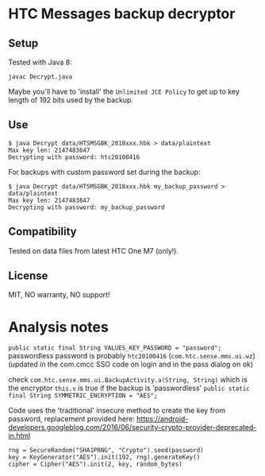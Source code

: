 # HTC Messages backup decryptor

## Setup
Tested with Java 8:
```
javac Decrypt.java
```
Maybe you'll have to 'install' the `Unlimited JCE Policy` to get up to key length
of 192 bits used by the backup.

## Use
```
$ java Decrypt data/HTSMSGBK_2018xxx.hbk > data/plaintext
Max key len: 2147483647
Decrypting with password: htc20100416
```

For backups with custom password set during the backup:
```
$ java Decrypt data/HTSMSGBK_2018xxx.hbk my_backup_password > data/plaintext
Max key len: 2147483647
Decrypting with password: my_backup_password
```

## Compatibility
Tested on data files from latest HTC One M7 (only!).

## License
MIT, NO warranty, NO support!

# Analysis notes

`public static final String VALUES_KEY_PASSWORD = "password";`
passwordless password is probably `htc20100416` (`com.htc.sense.mms.ui.wz`)
(updated in the com.cmcc SSO code on login and in the pass dialog on ok)

check `com.htc.sense.mms.ui.BackupActivity.a(String, String)`
which is the encryptor
`this.v` is true if the backup is 'passwordless'
`public static final String SYMMETRIC_ENCRYPTION = "AES";`

Code uses the 'traditional' insecure method to create the key from password,
replacement provided here:
https://android-developers.googleblog.com/2016/06/security-crypto-provider-deprecated-in.html

```
rng = SecureRandom("SHA1PRNG", "Crypto").seed(password)
key = KeyGenerator("AES").init(192, rng).generateKey()
cipher = Cipher("AES").init(2, key, random_bytes)
```